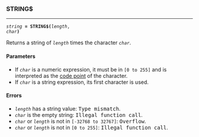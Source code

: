 ### STRING$
***
<code><var>string</var> <b>= STRING$(</b><var>length</var>, <var>char</var><b>)</b></code>

Returns a string of <code><var>length</var></code> times the character <code><var>char</var></code>.

#### Parameters
* If <code><var>char</var></code> is a numeric expression, it must be in `[0 to 255]` and is interpreted 
  as the [code point](code-point) of the character.
* If <code><var>char</var></code> is a string expression, its first character is used.

#### Errors
* <code><var>length</var></code> has a string value: <samp>Type mismatch</samp>.
* <code><var>char</var></code> is the empty string: <samp>Illegal function call</samp>.
* <code><var>char</var></code> or <code><var>length</var></code> is not in `[-32768 to 32767]`: <samp>Overflow</samp>.
* <code><var>char</var></code> or <code><var>length</var></code> is not in `[0 to 255]`: <samp>Illegal function call</samp>.
